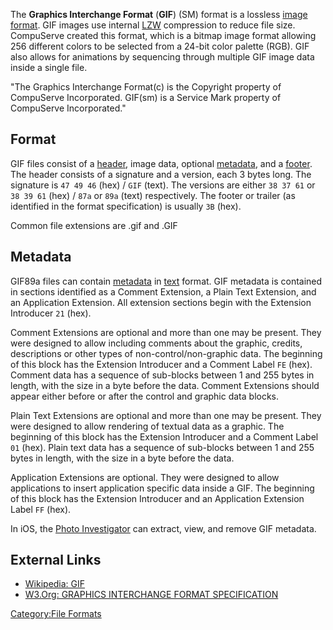The **Graphics Interchange Format** (**GIF**) (SM) format is a lossless
[image format](image_format "wikilink"). GIF images use internal
[LZW](LZW "wikilink") compression to reduce file size. CompuServe
created this format, which is a bitmap image format allowing 256
different colors to be selected from a 24-bit color palette (RGB). GIF
also allows for animations by sequencing through multiple GIF image data
inside a single file.

"The Graphics Interchange Format(c) is the Copyright property of
CompuServe Incorporated. GIF(sm) is a Service Mark property of
CompuServe Incorporated."

## Format

GIF files consist of a [header](header "wikilink"), image data, optional
[metadata](metadata "wikilink"), and a [footer](footer "wikilink"). The
header consists of a signature and a version, each 3 bytes long. The
signature is `47 49 46` (hex) / `GIF` (text). The versions are either
`38 37 61` or `38 39 61` (hex) / `87a` or `89a` (text) respectively. The
footer or trailer (as identified in the format specification) is usually
`3B` (hex).

Common file extensions are .gif and .GIF

## Metadata

GIF89a files can contain [metadata](metadata "wikilink") in
[text](text "wikilink") format. GIF metadata is contained in sections
identified as a Comment Extension, a Plain Text Extension, and an
Application Extension. All extension sections begin with the Extension
Introducer `21` (hex).

Comment Extensions are optional and more than one may be present. They
were designed to allow including comments about the graphic, credits,
descriptions or other types of non-control/non-graphic data. The
beginning of this block has the Extension Introducer and a Comment Label
`FE` (hex). Comment data has a sequence of sub-blocks between 1 and 255
bytes in length, with the size in a byte before the data. Comment
Extensions should appear either before or after the control and graphic
data blocks.

Plain Text Extensions are optional and more than one may be present.
They were designed to allow rendering of textual data as a graphic. The
beginning of this block has the Extension Introducer and a Comment Label
`01` (hex). Plain text data has a sequence of sub-blocks between 1 and
255 bytes in length, with the size in a byte before the data.

Application Extensions are optional. They were designed to allow
applications to insert application specific data inside a GIF. The
beginning of this block has the Extension Introducer and an Application
Extension Label `FF` (hex).

In iOS, the [Photo Investigator](Photo_Investigator "wikilink") can
extract, view, and remove GIF metadata.

## External Links

- [Wikipedia: GIF](http://en.wikipedia.org/wiki/GIF)
- [W3.Org: GRAPHICS INTERCHANGE FORMAT
  SPECIFICATION](http://www.w3.org/Graphics/GIF/spec-gif89a.txt)

[Category:File Formats](Category:File_Formats "wikilink")